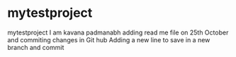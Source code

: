 # mytestproject
mytestproject
I am kavana padmanabh adding read me file on 25th October and commiting changes in Git hub
Adding a new line to save in a new branch and commit
